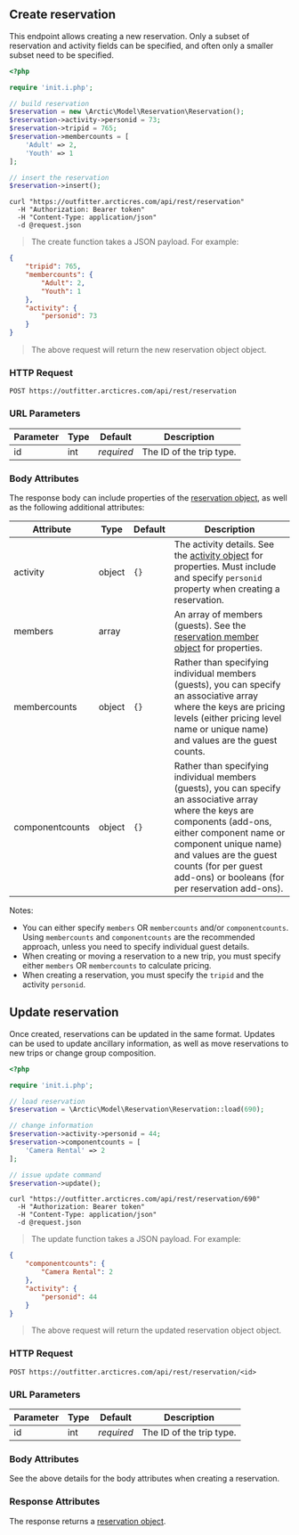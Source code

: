 ## Create reservation

This endpoint allows creating a new reservation. Only a subset of reservation and activity fields can be specified, and often only a smaller subset need to be specified.

```php
<?php

require 'init.i.php';

// build reservation
$reservation = new \Arctic\Model\Reservation\Reservation();
$reservation->activity->personid = 73;
$reservation->tripid = 765;
$reservation->membercounts = [
	'Adult' => 2,
	'Youth' => 1
];

// insert the reservation
$reservation->insert();
```

```shell
curl "https://outfitter.arcticres.com/api/rest/reservation"
  -H "Authorization: Bearer token"
  -H "Content-Type: application/json"
  -d @request.json
```

> The create function takes a JSON payload. For example:

```json
{
    "tripid": 765,
    "membercounts": {
        "Adult": 2,
        "Youth": 1
    },
    "activity": {
        "personid": 73
    }
}
```

> The above request will return the new reservation object object.

### HTTP Request

`POST https://outfitter.arcticres.com/api/rest/reservation`

### URL Parameters

Parameter | Type | Default | Description
--------- | ---- | ------- | -----------
id | int | *required* | The ID of the trip type.

### Body Attributes

The response body can include properties of the [reservation object](#reservation-object), as well as the following additional attributes:

Attribute | Type | Default | Description
--------- | ---- | ------- | -----------
activity | object | `{}` | The activity details. See the [activity object](#activity-object) for properties. Must include and specify `personid` property when creating a reservation.
members | array | | An array of members (guests). See the [reservation member object](#reservation-member-object) for properties.
membercounts | object | `{}` | Rather than specifying individual members (guests), you can specify an associative array where the keys are pricing levels (either pricing level name or unique name) and values are the guest counts.
componentcounts | object | `{}` | Rather than specifying individual members (guests), you can specify an associative array where the keys are components (add-ons, either component name or component unique name) and values are the guest counts (for per guest add-ons) or booleans (for per reservation add-ons).

Notes:

* You can either specify `members` OR `membercounts` and/or `componentcounts`. Using `membercounts` and `componentcounts` are the recommended approach, unless you need to specify individual guest details.
* When creating or moving a reservation to a new trip, you must specify either `members` OR `membercounts` to calculate pricing.
* When creating a reservation, you must specify the `tripid` and the activity `personid`.


## Update reservation

Once created, reservations can be updated in the same format. Updates can be used to update ancillary information, as well as move reservations to new trips or change group composition.

```php
<?php

require 'init.i.php';

// load reservation
$reservation = \Arctic\Model\Reservation\Reservation::load(690);

// change information
$reservation->activity->personid = 44;
$reservation->componentcounts = [
	'Camera Rental' => 2
];

// issue update command
$reservation->update();
```

```shell
curl "https://outfitter.arcticres.com/api/rest/reservation/690"
  -H "Authorization: Bearer token"
  -H "Content-Type: application/json"
  -d @request.json
```

> The update function takes a JSON payload. For example:

```json
{
    "componentcounts": {
        "Camera Rental": 2
    },
    "activity": {
        "personid": 44
    }
}
```

> The above request will return the updated reservation object object.

### HTTP Request

`POST https://outfitter.arcticres.com/api/rest/reservation/<id>`

### URL Parameters

Parameter | Type | Default | Description
--------- | ---- | ------- | -----------
id | int | *required* | The ID of the trip type.

### Body Attributes

See the above details for the body attributes when creating a reservation.

### Response Attributes

The response returns a [reservation object](#reservation-object).
